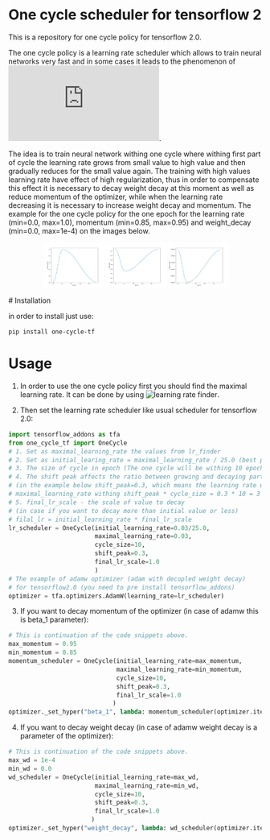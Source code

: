 # One cycle scheduler for tensorflow 2

This is a repository for one cycle policy for tensorflow 2.0.

The one cycle policy is a learning rate scheduler which allows to train neural networks very fast and in some cases it leads to the phenomenon of ![super convergence](https://arxiv.org/pdf/1708.07120.pdf).

The idea is to train neural network withing one cycle where withing first part of cycle the learning rate grows from small value to high value and then gradually reduces for the small value again. The training with high values learning rate have effect of high regularization, thus in order to compensate this effect it is necessary to decay weight decay at this moment as well as reduce momentum of the optimizer, while when the learning rate decreasing it is necessary to increase weight decay and momentum. The example for the one cycle policy for the one epoch for the learning rate (min=0.0, max=1.0), momentum (min=0.85, max=0.95) and weight_decay (min=0.0, max=1e-4) on the images below.
<p align="center">
 <img src="https://github.com/Dtananaev/one_cycle_scheduler_tf/blob/main/images/one_cycle.png" width="120"/>
  <img src="https://github.com/Dtananaev/one_cycle_scheduler_tf/blob/main/images/one_cycle_momentum.png" width="120"/>
   <img src="https://github.com/Dtananaev/one_cycle_scheduler_tf/blob/main/images/one_cycle_wd.png" width="120"/>
</p>
# Installation

in order to install just use:
```
pip install one-cycle-tf
```

# Usage

1. In order to use the one cycle policy first you should find the maximal learning rate. It can be done by using  ![learning rate finder](https://github.com/surmenok/keras_lr_finder).

2. Then set the learning rate scheduler like usual scheduler for tensorflow 2.0:

```python
import tensorflow_addons as tfa
from one_cycle_tf import OneCycle
# 1. Set as maximal_learning_rate the values from lr_finder
# 2. Set as initial_learing_rate = maximal_learning_rate / 25.0 (best practice from fast AI)
# 3. The size of cycle in epoch (The one cycle will be withing 10 epoch in example below)
# 4. The shift peak affects the ratio between growing and decaying part of learning rate
# (in the example below shift_peak=0.3, which means the learning rate will grow to 
# maximal_learning_rate withing shift_peak * cycle_size = 0.3 * 10 = 3 epoch)
# 5. final_lr_scale - the scale of value to decay
# (in case if you want to decay more than initial value or less) 
# filal_lr = initial_learning_rate * final_lr_scale
lr_scheduler = OneCycle(initial_learning_rate=0.03/25.0,
                        maximal_learning_rate=0.03,
                        cycle_size=10, 
                        shift_peak=0.3,
                        final_lr_scale=1.0
                        )
# The example of adamw optimizer (adam with decopled weight decay)
# for tensorflow2.0 (you need to pre install tensorflow_addons)
optimizer = tfa.optimizers.AdamW(learning_rate=lr_scheduler)
```
3. If you want to decay momentum of the optimizer (in case of adamw this is beta_1 parameter): 
```python
# This is continuation of the code snippets above.
max_momentum = 0.95
min_momentum = 0.85
momentum_scheduler = OneCycle(initial_learning_rate=max_momentum,
                              maximal_learning_rate=min_momentum,
                              cycle_size=10,
                              shift_peak=0.3,
                              final_lr_scale=1.0
                             )
optimizer._set_hyper("beta_1", lambda: momentum_scheduler(optimizer.iterations))
```
4. If you want to decay weight decay (in case of adamw weight decay is a parameter of the optimizer):

```python
# This is continuation of the code snippets above.
max_wd = 1e-4
min_wd = 0.0
wd_scheduler = OneCycle(initial_learning_rate=max_wd,
                        maximal_learning_rate=min_wd,
                        cycle_size=10, 
                        shift_peak=0.3,
                        final_lr_scale=1.0
                       )
optimizer._set_hyper("weight_decay", lambda: wd_scheduler(optimizer.iterations))
```